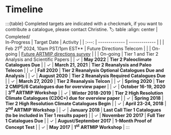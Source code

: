 # Timeline

:::{table} Completed targets are indicated with a checkmark, if you want to contribute a catalogue, please contact Christine.
:label: table
:align: center
| Completed/<br>In-Progress | Target Date | Activity |
| :---: | ------------- | ------------- |
|          | Feb 21<sup>st</sup> 2024, 10am PST/1pm EST** | Future Directions Telecom |
|          | On-going | [Future ARTMIP directions survey](https://forms.gle/Fai2qPAyiaxYxvSX9) |
|          | On-going | Tier 1 and Tier 2 Analysis and Scientific Papers |
| &#10003; | **May 2022** | **Tier 2 Paleoclimate Catalogues Due** |
| &#10003; | **March 21, 2021** | **Tier 2 Reanalysis and Paleo Telecon** |
| &#10003; | **Fall 2020** | **Tier 2 Reanalysis Optional Catalogues Due and Analysis** |
| &#10003; | **August 2020** | **Tier 2 Reanalysis Required Catalogues Due** |
| &#10003; | **March 27, 2020** | **Tier 2 Reanalysis Telcon** |
| &#10003; | **Spring 2020** | **Tier 2 CMIP5/6 Catalogues due for overview paper** |
| &#10003; | **October 16-19, 2020** | **3<sup>rd</sup> ARTMIP Workshop** |
| &#10003; | **Winter 2018-2019** | **Tier 2 High Resolution Climate Catalogues (C20C+) due for overview paper** |
| &#10003; | **Spring 2018** | **Tier 2 High Resolution Climate Catalogues Begin** |
| &#10003; | **April 23-24, 2018** | **2<sup>nd</sup> ARTMIP Workshop** |
| &#10003; | **January 2018** | **Last Call Tier 1 Catalogues (to be included in Tier 1 results paper)** |
| &#10003; | **November 20 2017** | **Full Tier 1 Catalogues Due** |
| &#10003; | **August/September 2017** | **1-Month Proof of Concept Test** |
| &#10003; | **May 2017** | **1<sup>st</sup> ARTMIP Workshop** |
:::
